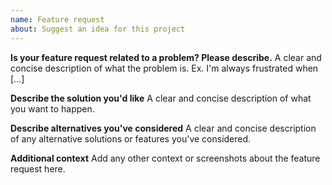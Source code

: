 ```yaml
---
name: Feature request
about: Suggest an idea for this project
---
```

  
**Is your feature request related to a problem? Please describe.**
  A clear and concise description of what the problem is. Ex. I'm always frustrated when [...]

**Describe the solution you'd like**
  A clear and concise description of what you want to happen.

**Describe alternatives you've considered**
A clear and concise description of any alternative solutions or features you've considered.

**Additional context**
  Add any other context or screenshots about the feature request here.

